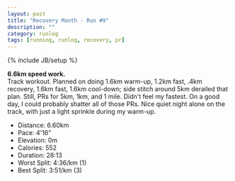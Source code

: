 ```yaml
---
layout: post
title: "Recovery Month - Run #9"
description: ""
category: runlog
tags: [running, runlog, recovery, pr]
---
```

{% include JB/setup %}

**6.6km speed work.**  
Track workout. Planned on doing 1.6km warm-up, 1.2km fast, .4km recovery,
1.6km fast, 1.6km cool-down; side stitch around 5km derailed that plan.
Still, PRs for 5km, 1km, and 1 mile. Didn't feel my fastest. On a good day,
I could probably shatter all of those PRs. Nice quiet night alone on the track,
with just a light sprinkle during my warm-up.

+ Distance: 6.60km
+ Pace: 4'16"
+ Elevation: 0m
+ Calories: 552
+ Duration: 28:13
+ Worst Split: 4:36/km (1)
+ Best Split: 3:51/km (3)
